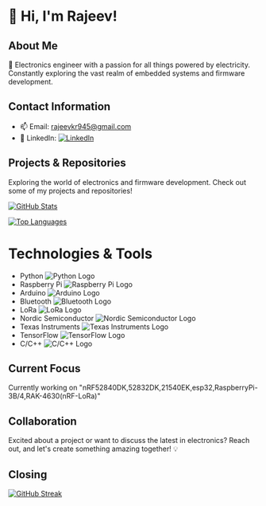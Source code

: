 # 👋 Hi, I'm Rajeev!

## About Me

🌱 Electronics engineer with a passion for all things powered by electricity. Constantly exploring the vast realm of embedded systems and firmware development.

## Contact Information

- 📫 Email: [rajeevkr945@gmail.com](mailto:rajeevkr945@gmail.com)
- 🔗 LinkedIn: [![LinkedIn](https://img.shields.io/badge/LinkedIn--_.svg?style=social&logo=linkedin)](https://www.linkedin.com/in/rajeev-k-raveendran/)

## Projects & Repositories

Exploring the world of electronics and firmware development. Check out some of my projects and repositories!

[![GitHub Stats](https://github-readme-stats.vercel.app/api?username=rajeevkr945&show_icons=true&count_private=true&hide=prs&theme=radical)](https://github.com/rajeevkr945)

[![Top Languages](https://github-readme-stats.vercel.app/api/top-langs/?username=rajeevkr945&layout=compact&hide=html&theme=radical)](https://github.com/rajeevkr945)

# Technologies & Tools

- Python                     ![Python Logo](https://img.shields.io/badge/Python-3776AB?style=for-the-badge&logo=python&logoColor=white)
- Raspberry Pi               ![Raspberry Pi Logo](https://img.shields.io/badge/Raspberry_Pi-A22846?style=for-the-badge&logo=raspberry-pi&logoColor=white)
- Arduino                    ![Arduino Logo](https://img.shields.io/badge/Arduino-00979D?style=for-the-badge&logo=arduino&logoColor=white)
- Bluetooth                  ![Bluetooth Logo](https://img.shields.io/badge/Bluetooth-0082FC?style=for-the-badge&logo=bluetooth&logoColor=white)
- LoRa                       ![LoRa Logo](https://img.shields.io/badge/LoRa-6C7D59?style=for-the-badge&logo=lora&logoColor=white)
- Nordic Semiconductor       ![Nordic Semiconductor Logo](https://img.shields.io/badge/Nordic_Semiconductor-03a9f4?style=for-the-badge&logo=nordic-semiconductor&logoColor=white)
- Texas Instruments          ![Texas Instruments Logo](https://img.shields.io/badge/Texas_Instruments-00A1E0?style=for-the-badge&logo=texas-instruments&logoColor=white)
- TensorFlow                 ![TensorFlow Logo](https://img.shields.io/badge/TensorFlow-FF6F00?style=for-the-badge&logo=tensorflow&logoColor=white)
- C/C++                      ![C/C++ Logo](https://img.shields.io/badge/C++-00599C?style=for-the-badge&logo=c%2B%2B&logoColor=white)


## Current Focus

Currently working on "nRF52840DK,52832DK,21540EK,esp32,RaspberryPi-3B/4,RAK-4630(nRF-LoRa)"

## Collaboration

Excited about a project or want to discuss the latest in electronics? Reach out, and let's create something amazing together! 💡

## Closing

[![GitHub Streak](https://github-readme-streak-stats.herokuapp.com/?user=rajeevkr945&theme=radical)](https://github.com/rajeevkr945)
